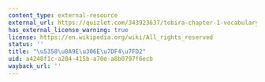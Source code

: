 ```yaml
---
content_type: external-resource
external_url: https://quizlet.com/343923637/tobira-chapter-1-vocabulary-flash-cards/
has_external_license_warning: true
license: https://en.wikipedia.org/wiki/All_rights_reserved
status: ''
title: "\u5358\u8A9E\u306E\u7DF4\u7FD2"
uid: a4248f1c-a284-415b-a70e-a8b0797f6ecb
wayback_url: ''
---
```

